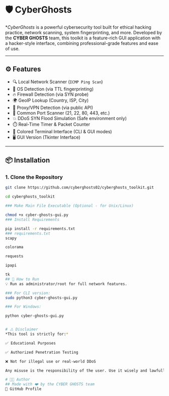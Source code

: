 # 🛡️ CyberGhosts 

**CyberGhosts* is a powerful cybersecurity tool built for ethical hacking practice, network scanning, system fingerprinting, and more. Developed by the **CYBER GHOSTS** team, this toolkit is a feature-rich GUI application with a hacker-style interface, combining professional-grade features and ease of use.

---

## ⚙️ Features

- 🔍 Local Network Scanner (`ICMP Ping Scan`)
- 🧠 OS Detection (via TTL fingerprinting)
- 🔥 Firewall Detection (via SYN probe)
- 🌍 GeoIP Lookup (Country, ISP, City)
- 🔐 Proxy/VPN Detection (via public API)
- 🎯 Common Port Scanner (21, 22, 80, 443, etc.)
- 💥 DDoS SYN Flood Simulation (Safe environment only)
- ⏱️ Real-Time Timer & Packet Counter
- 🎨 Colored Terminal Interface (CLI & GUI modes)
- 🖥️ GUI Version (Tkinter Interface)

---

## 📦 Installation

### 1. Clone the Repository

```bash
git clone https://github.com/cyberghosts02/cyberghosts_toolkit.git

cd cyberghosts_toolkit

### Make Main File Executable (Optional - for Unix/Linux)

chmod +x cyber-ghosts-gui.py
### Install Requirements

pip install -r requirements.txt
### requirements.txt
scapy

colorama

requests

ipapi

tk
## 🚀 How to Run
💡 Run as administrator/root for full network features.

### For CLI version:
sudo python3 cyber-ghosts-gui.py

### For Windows:

python cyber-ghosts-gui.py


# ⚠️ Disclaimer
*This tool is strictly for:*

✅ Educational Purposes

✅ Authorized Penetration Testing

❌ Not for illegal use or real-world DDoS

Any misuse is the responsibility of the user. Use it wisely and lawfully.

# 👨‍💻 Author
## Made with ❤️ by the CYBER GHOSTS team
🔗 GitHub Profile
